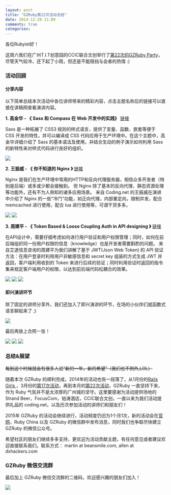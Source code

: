 ```yaml
---
layout: post
title: "GZRuby第22次活动总结"
date: 2014-12-28 11:09
comments: true
categories:
---
```

各位Rubyist好！

这周六我们在广州T.I.T创意园的CCIC联合文创举行了[第22次的GZRuby
Party](https://ruby-china.org/topics/23285)，尽管天气较冷，还下起了小雨，但还是不能阻挡与会者的热情 :)

### 活动回顾

#### 分享内容

以下简单总结本次活动中各位讲师带来的精彩内容，点击主题名称后的链接可以直接在讲稿网查看演讲内容。

**1. 高金华 - 《 Sass 和 Compass 在 Web 开发中的实践》** [链接](http://jianggaowang.com/slides/48)

Sass 是一种拓展了 CSS3 规则的样式语言，提供了变量、函数、嵌套等便于 CSS 开发的特性，并可以编译成 CSS 代码应用于生产环境中。在这个主题中，高金华详细介绍了 Sass 的基本语法及使用，并结合生动的例子演示如何利用 Sass 的新特性来对样式代码进行良好的组织。

![](https://ruby-china-files.b0.upaiyun.com/photo/2014/b38be11c3eb16bce87d8b2d8d6c85ca1.jpg)

**2. 王振威 - 《 你不知道的 Nginx 》** [链接](http://jianggaowang.com/slides/49)

Nginx 是我们在生产环境中常用的HTTP和反向代理服务器，相信众多开发者（特别是后端）或多或少都会接触到。
但 Nginx 除了基本的反向代理、静态资源处理等功能外，还有不为人熟知的诸多应用场景。
来自 Coding.net 的王振威在演讲中介绍了 Nginx 的一些“冷门”功能，如正向代理，内部重定向，限制并发，配合 memcached 进行使用，配合 lua 进行使用等，可谓干货多多。

![](https://ruby-china-files.b0.upaiyun.com/photo/2014/089f892a0027775efc6090bf38090489.jpg)
![](https://ruby-china-files.b0.upaiyun.com/photo/2014/2dec11e62817c168384511047bf2bad6.jpg)

**3. 周建平 - 《 Token Based & Loose Coupling Auth in API designing 》** [链接](http://jianggaowang.com/slides/50)

在API设计中，需要仔细考虑如何进行用户验证和用户权限管理；同时，如何在前后端组织同一份用户权限的信息（knowledge）也是开发者需要斟酌的问题。
来自艾道信息咨询的周建平为我们讲解了基于 JWT(Json Web Token) 的 API 验证方法：在用户登录时利用用户非敏感信息和 secret key 组装的方式生成 JWT 并返回，客户端利用收到的 Token 来进行后续的验证；同时利用验证时返回的指令集来规定客户端用户的权限，以达到前后端代码松耦合的效果。

![](https://ruby-china-files.b0.upaiyun.com/photo/2014/e5346053aea7cd506f6a0de943efef74.jpg)
![](https://ruby-china-files.b0.upaiyun.com/photo/2014/5beb46306462f6ae1605f756d1eb3f92.jpg)
![](https://ruby-china-files.b0.upaiyun.com/photo/2014/8da028839b8c6e36d726cb828f91bc9f.jpg)

#### 即兴演讲环节

除了固定的讲师分享外，我们还加入了即兴演讲的环节，在场的小伙伴们就函数式语言聊起来了 ;)

![](https://ruby-china-files.b0.upaiyun.com/photo/2014/491fa5c38da94be000251986b4e37d16.jpg)

最后再放上合照一张！

![](https://ruby-china-files.b0.upaiyun.com/photo/2014/6deb35471f7e14d7471c2e912561f65b.jpg)
![](https://ruby-china-files.b0.upaiyun.com/photo/2014/c5fb2622cc8e5486f1ddaf71db9c6a56.jpg)
![](https://ruby-china-files.b0.upaiyun.com/photo/2014/e8e595ea420fe04b4cf876178fa228ce.jpg)

### 总结&展望

~~每到这个时候就会有很多人说“新的一年，新的希望”（我们也不例外,LOL）~~

随着本次 GZRuby 的顺利完成，2014年的活动也告一段落了，从1月份的[Rails Girls
](https://ruby-china.org/topics/16052)，3月份的[第17次活动](https://ruby-china.org/topics/17989)，再到本月的[第22次活动](https://ruby-china.org/topics/23285)，GZRuby 一直坚持下来，作为 Ruby 气氛并不是太浓厚的广州城的坚守。这里要感谢为活动提供场地的Strand Beer，FocusCom，铂涛酒店，CCIC联合文创，一直以来为我们活动提供礼品的 coding.net，以及历次参加活动的讲师们和朋友们！

2015年 GZRuby 的活动会继续进行，活动频度仍旧为1个月1次，新的活动会在[官网](http://gzruby.org)，Ruby China 以及 GZRuby 的微信群中发布消息，同时我们也争取尽快建立 GZRuby 的微信公众号。

希望社区的朋友们继续多多支持，更欢迎为活动贡献主题，有任何意见或者建议欢迎直接联系我们。联系方式：
martin at beansmile.com, allen at dxhackers.com

### GZRuby 微信交流群

最后加上 GZRuby 微信交流群的二维码，欢迎感兴趣的朋友们加入！

![](https://ruby-china-files.b0.upaiyun.com/photo/2014/75f79a02aa41ea66f8274dbefed00928.png)

